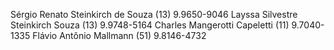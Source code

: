 Sérgio Renato Steinkirch de Souza (13) 9.9650-9046
Layssa Silvestre Steinkirch Souza (13) 9.9748-5164
Charles Mangerotti Capeletti (11) 9.7040-1335
Flávio Antônio Mallmann (51) 9.8146-4732
